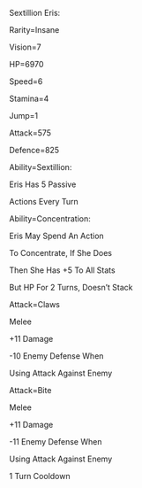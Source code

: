 Sextillion Eris:

Rarity=Insane

Vision=7

HP=6970

Speed=6

Stamina=4

Jump=1

Attack=575

Defence=825

Ability=Sextillion:

Eris Has 5 Passive 

Actions Every Turn

Ability=Concentration:

Eris May Spend An Action

To Concentrate, If She Does

Then She Has +5 To All Stats

But HP For 2 Turns, Doesn’t Stack

Attack=Claws

Melee

+11 Damage

-10 Enemy Defense When

Using Attack Against Enemy

Attack=Bite

Melee

+11 Damage

-11 Enemy Defense When

Using Attack Against Enemy

1 Turn Cooldown
